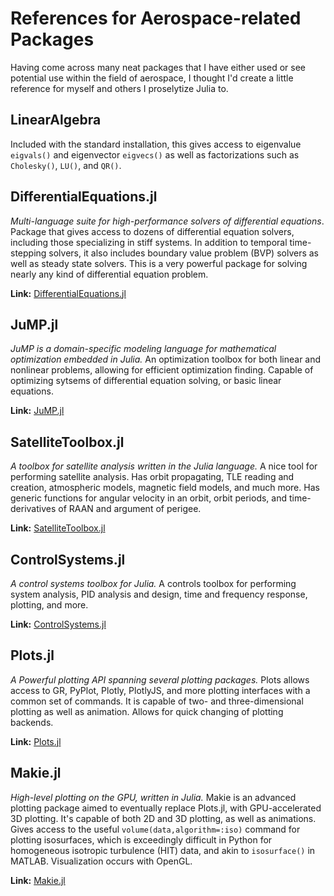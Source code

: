 # References for Aerospace-related Packages
Having come across many neat packages that I have either used or see potential use within the field of aerospace, I thought I'd create a little reference for myself and others I proselytize Julia to. 

## LinearAlgebra
Included with the standard installation, this gives access to eigenvalue `eigvals()` and eigenvector `eigvecs()` as well as factorizations such as `Cholesky()`, `LU()`, and `QR()`. 

## DifferentialEquations.jl
*Multi-language suite for high-performance solvers of differential equations*. Package that gives access to dozens of differential equation solvers, including those specializing in stiff systems. In addition to temporal time-stepping solvers, it also includes boundary value problem (BVP) solvers as well as steady state solvers. This is a very powerful package for solving nearly any kind of differential equation problem. 

**Link:** [DifferentialEquations.jl](https://github.com/SciML/DifferentialEquations.jl)

## JuMP.jl
*JuMP is a domain-specific modeling language for mathematical optimization embedded in Julia.* An optimization toolbox for both linear and nonlinear problems, allowing for efficient optimization finding. Capable of optimizing sytsems of differential equation solving, or basic linear equations. 

**Link:** [JuMP.jl](https://github.com/JuliaOpt/JuMP.jl)

## SatelliteToolbox.jl
*A toolbox for satellite analysis written in the Julia language.* A nice tool for performing satellite analysis. Has orbit propagating, TLE reading and creation, atmospheric models, magnetic field models, and much more. Has generic functions for angular velocity in an orbit, orbit periods, and time-derivatives of RAAN and argument of perigee. 

**Link:** [SatelliteToolbox.jl](https://github.com/JuliaSpace/SatelliteToolbox.jl)

## ControlSystems.jl
*A control systems toolbox for Julia.* A controls toolbox for performing system analysis, PID analysis and design, time and frequency response, plotting, and more. 

**Link:** [ControlSystems.jl](https://github.com/JuliaControl/ControlSystems.jl)

## Plots.jl
*A Powerful plotting API spanning several plotting packages.* Plots allows access to GR, PyPlot, Plotly, PlotlyJS, and more plotting interfaces with a common set of commands. It is capable of two- and three-dimensional plotting as well as animation. Allows for quick changing of plotting backends. 

**Link:** [Plots.jl](https://github.com/JuliaPlots/Plots.jl)

## Makie.jl
*High-level plotting on the GPU, written in Julia.* Makie is an advanced plotting package aimed to eventually replace Plots.jl, with GPU-accelerated 3D plotting. It's capable of both 2D and 3D plotting, as well as animations. Gives access to the useful `volume(data,algorithm=:iso)` command for plotting isosurfaces, which is exceedingly difficult in Python for homogeneous isotropic turbulence (HIT) data, and akin to `isosurface()` in MATLAB. Visualization occurs with OpenGL. 

**Link:** [Makie.jl](https://github.com/JuliaPlots/Makie.jl)
